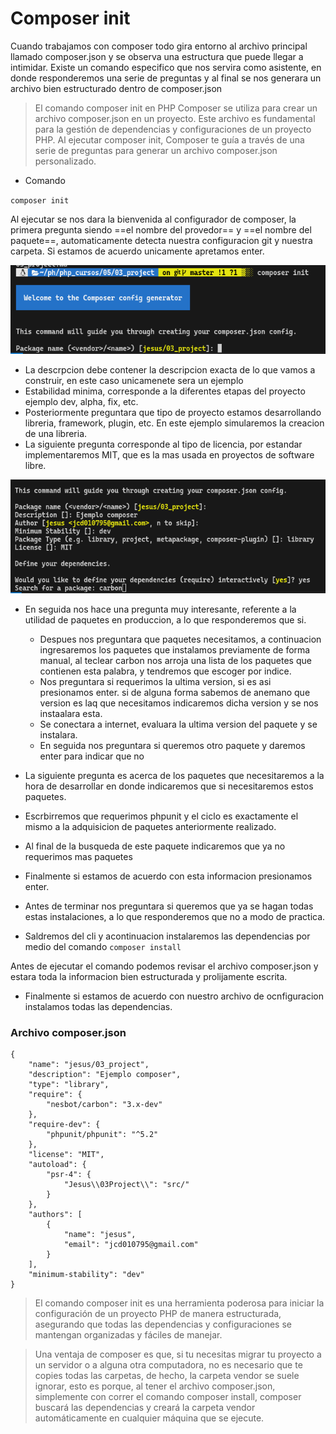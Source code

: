 
# Composer init

Cuando trabajamos con composer todo gira entorno al archivo principal llamado composer.json y se observa una estructura que puede llegar a intimidar. Existe un comando especifico que nos servira como asistente, en donde responderemos una serie de preguntas y al final se nos generara un archivo bien estructurado dentro de composer.json


>El comando composer init en PHP Composer se utiliza para crear un archivo composer.json en un proyecto. Este archivo es fundamental para la gestión de dependencias y configuraciones de un proyecto PHP. Al ejecutar composer init, Composer te guía a través de una serie de preguntas para generar un archivo composer.json personalizado.

- Comando

`composer init`

Al ejecutar se nos dara la bienvenida al configurador de composer, la primera pregunta siendo ==el nombre del provedor== y ==el nombre del paquete==, automaticamente detecta nuestra configuracion git y nuestra carpeta. Si estamos de acuerdo unicamente apretamos enter.

![primer pregunta](../../images/01composer.png)

- La descrpcion debe contener la descripcion exacta de lo que vamos a construir, en este caso unicamenete sera un ejemplo
- Estabilidad minima, corresponde a la diferentes etapas del proyecto ejemplo dev, alpha, fix, etc.
- Posteriormente preguntara que tipo de proyecto estamos desarrollando libreria, framework, plugin, etc. En este ejemplo simularemos la creacion de una libreria.
- La siguiente pregunta corresponde al tipo de licencia, por estandar implementaremos MIT, que es la mas usada en proyectos de software libre.

![primer pregunta](../../images/03_composer.png)

- En seguida nos hace una pregunta muy interesante, referente a la utilidad de paquetes en produccion, a lo que responderemos que si.
    - Despues nos preguntara que paquetes necesitamos, a continuacion ingresaremos los paquetes que instalamos previamente de forma manual, al teclear carbon nos arroja una lista de los paquetes que contienen esta palabra, y tendremos que escoger por indice.
    - Nos preguntara si requerimos la ultima version, si es asi presionamos enter. si de alguna forma sabemos de anemano que version es laq que necesitamos indicaremos dicha version y se nos instaalara esta.
    - Se conectara a internet, evaluara la ultima version del paquete y se instalara.
    - En seguida nos preguntara si queremos otro paquete y daremos enter para indicar que no

- La siguiente pregunta es acerca de los paquetes que necesitaremos a la hora de desarrollar en donde indicaremos que si necesitaremos estos paquetes.
- Escrbirremos que requerimos phpunit y el ciclo es exactamente el mismo a la adquisicion de paquetes anteriormente realizado.
- Al final de la busqueda de este paquete indicaremos que ya no requerimos mas paquetes

- Finalmente si estamos de acuerdo con esta informacion presionamos enter.
- Antes de terminar nos preguntara si queremos que ya se hagan todas estas instalaciones, a lo que responderemos que no a modo de practica.
- Saldremos del cli y acontinuacion instalaremos las dependencias por medio del comando `composer install`

Antes de ejecutar el comando podemos revisar el archivo composer.json y estara toda la informacion bien estructurada y prolijamente escrita.
- Finalmente si estamos de acuerdo con nuestro archivo de ocnfiguracion instalamos todas las dependencias.

### Archivo composer.json

```
{
    "name": "jesus/03_project",
    "description": "Ejemplo composer",
    "type": "library",
    "require": {
        "nesbot/carbon": "3.x-dev"
    },
    "require-dev": {
        "phpunit/phpunit": "^5.2"
    },
    "license": "MIT",
    "autoload": {
        "psr-4": {
            "Jesus\\03Project\\": "src/"
        }
    },
    "authors": [
        {
            "name": "jesus",
            "email": "jcd010795@gmail.com"
        }
    ],
    "minimum-stability": "dev"
}

```


> El comando composer init es una herramienta poderosa para iniciar la configuración de un proyecto PHP de manera estructurada, asegurando que todas las dependencias y configuraciones se mantengan organizadas y fáciles de manejar.

> Una ventaja de composer es que, si tu necesitas migrar tu proyecto a un servidor o a alguna otra computadora, no es necesario que te copies todas las carpetas, de hecho, la carpeta vendor se suele ignorar, esto es porque, al tener el archivo composer.json, simplemente con correr el comando composer install, composer buscará las dependencias y creará la carpeta vendor automáticamente en cualquier máquina que se ejecute.